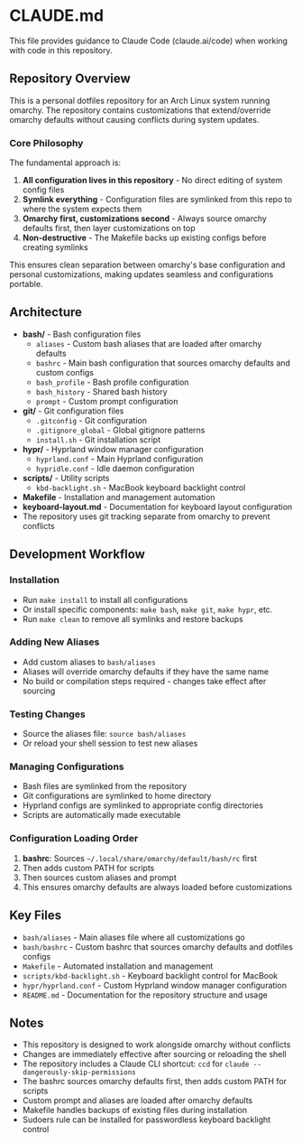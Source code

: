 # CLAUDE.md

This file provides guidance to Claude Code (claude.ai/code) when working with code in this repository.

## Repository Overview

This is a personal dotfiles repository for an Arch Linux system running omarchy. The repository contains customizations that extend/override omarchy defaults without causing conflicts during system updates.

### Core Philosophy

The fundamental approach is:
1. **All configuration lives in this repository** - No direct editing of system config files
2. **Symlink everything** - Configuration files are symlinked from this repo to where the system expects them
3. **Omarchy first, customizations second** - Always source omarchy defaults first, then layer customizations on top
4. **Non-destructive** - The Makefile backs up existing configs before creating symlinks

This ensures clean separation between omarchy's base configuration and personal customizations, making updates seamless and configurations portable.

## Architecture

- **bash/** - Bash configuration files
  - `aliases` - Custom bash aliases that are loaded after omarchy defaults
  - `bashrc` - Main bash configuration that sources omarchy defaults and custom configs
  - `bash_profile` - Bash profile configuration
  - `bash_history` - Shared bash history
  - `prompt` - Custom prompt configuration
- **git/** - Git configuration files
  - `.gitconfig` - Git configuration
  - `.gitignore_global` - Global gitignore patterns
  - `install.sh` - Git installation script
- **hypr/** - Hyprland window manager configuration
  - `hyprland.conf` - Main Hyprland configuration
  - `hypridle.conf` - Idle daemon configuration
- **scripts/** - Utility scripts
  - `kbd-backlight.sh` - MacBook keyboard backlight control
- **Makefile** - Installation and management automation
- **keyboard-layout.md** - Documentation for keyboard layout configuration
- The repository uses git tracking separate from omarchy to prevent conflicts

## Development Workflow

### Installation
- Run `make install` to install all configurations
- Or install specific components: `make bash`, `make git`, `make hypr`, etc.
- Run `make clean` to remove all symlinks and restore backups

### Adding New Aliases
- Add custom aliases to `bash/aliases`
- Aliases will override omarchy defaults if they have the same name
- No build or compilation steps required - changes take effect after sourcing

### Testing Changes
- Source the aliases file: `source bash/aliases`
- Or reload your shell session to test new aliases

### Managing Configurations
- Bash files are symlinked from the repository
- Git configurations are symlinked to home directory
- Hyprland configs are symlinked to appropriate config directories
- Scripts are automatically made executable

### Configuration Loading Order
1. **bashrc**: Sources `~/.local/share/omarchy/default/bash/rc` first
2. Then adds custom PATH for scripts
3. Then sources custom aliases and prompt
4. This ensures omarchy defaults are always loaded before customizations

## Key Files

- `bash/aliases` - Main aliases file where all customizations go
- `bash/bashrc` - Custom bashrc that sources omarchy defaults and dotfiles configs
- `Makefile` - Automated installation and management
- `scripts/kbd-backlight.sh` - Keyboard backlight control for MacBook
- `hypr/hyprland.conf` - Custom Hyprland window manager configuration
- `README.md` - Documentation for the repository structure and usage

## Notes

- This repository is designed to work alongside omarchy without conflicts
- Changes are immediately effective after sourcing or reloading the shell
- The repository includes a Claude CLI shortcut: `ccd` for `claude --dangerously-skip-permissions`
- The bashrc sources omarchy defaults first, then adds custom PATH for scripts
- Custom prompt and aliases are loaded after omarchy defaults
- Makefile handles backups of existing files during installation
- Sudoers rule can be installed for passwordless keyboard backlight control